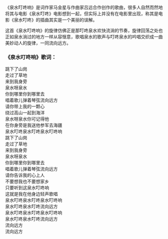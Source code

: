 

《泉水叮咚响》是词作家马金星与作曲家吕远合作创作的歌曲，很多人自然而然地将其与电影《泉水叮咚》电影想到一起，但实际上并没有在电影里出现，称其是电影《泉水叮咚》的插曲其实是一个美丽的误解。

这首《泉水叮咚响》的旋律仿佛正是那叮咚泉水欢快流淌的节奏，旋律回荡之处也正如泉水淌过的地方一样从容惬意，歌唱泉水的歌声与叮咚泉水的吟唱交织成一曲美妙动人的旋律，一同流向远方。

### 《泉水叮咚响》歌词：

跳下了山岗  
走过了草地  
来到我身旁  
泉水呀泉水  
你到哪里你到哪里去  
唱着歌儿弹着琴弦流向远方  
请你带上我的一颗心  
绕过高山一起到海洋  
泉水呀泉水你可记得他  
在你身旁是我送他参军去海疆  
泉水叮咚泉水叮咚泉水叮咚响  
跳下了山岗  
走过了草地  
来到我身旁  
泉水呀泉水  
你到哪里你到哪里去  
唱着歌儿弹着琴弦流向远方  
请你告诉我的心上人  
不要想我也不要想家乡  
只要听到这泉水叮咚响  
这就是我在他身边轻声歌唱  
泉水叮咚泉水叮咚泉水叮咚响  
泉水叮咚泉水叮咚流向远方  
泉水叮咚泉水叮咚泉水叮咚响  
泉水叮咚泉水叮咚流向远方  
流向远方  
流向远方

